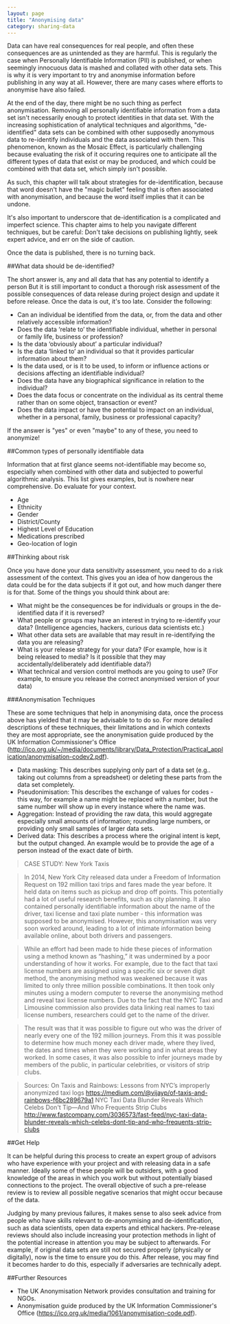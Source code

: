 ```yaml
---
layout: page
title: "Anonymising data"
category: sharing-data
---
```

Data can have real consequences for real people, and often these consequences are as unintended as they are harmful. This is regularly the case when Personally Identifiable Information (PII) is published, or when seemingly innocuous data is mashed and collated with other data sets. This is why it is very important to try and anonymise information before publishing in any way at all.  However, there are many cases where efforts to anonymise have also failed.

At the end of the day, there might be no such thing as perfect anonymisation. Removing all personally identifiable information from a data set isn't necessarily enough to protect identities in that data set. With the increasing sophistication of analytical techniques and algorithms, "de-identified" data sets can be combined with other supposedly anonymous data to re-identify individuals and the data associated with them. This phenomenon, known as the Mosaic Effect, is particularly challenging because evaluating the risk of it occuring requires one to anticipate all the different types of data that exist or may be produced, and which could be combined with that data set, which simply isn't possible.

As such, this chapter will talk about strategies for de-identification, because that word doesn't have the "magic bullet" feeling that is often associated with anonymisation, and because the word itself implies that it can be undone.

It's also important to underscore that de-identification is a complicated and imperfect science. This chapter aims to help you navigate different techniques, but be careful: Don't take decisions on publishing lightly, seek expert advice, and err on the side of caution.

Once the data is published, there is no turning back.

##What data should be de-identified?

The short answer is, any and all data that has any potential to identify a person  But it is still important to conduct a thorough risk assessment of the possible consequences of data release during project design and update it before release. Once the data is out, it's too late. Consider the following:

* Can an individual be identified from the data, or, from the data and other relatively accessible information?
* Does the data ‘relate to’ the identifiable individual, whether in personal or family life, business or profession?
* Is the data ‘obviously about’ a particular individual?
* Is the data ‘linked to’ an individual so that it provides particular information about them?
* Is the data used, or is it to be used, to inform or influence actions or decisions affecting an identifiable individual?
* Does the data have any biographical significance in relation to the individual?
* Does the data focus or concentrate on the individual as its central theme rather than on some object, transaction or event?
* Does the data impact or have the potential to impact on an individual, whether in a personal, family, business or professional capacity?

If the answer is "yes" or even "maybe" to any of these, you need to anonymize!

##Common types of personally identifiable data

Information that at first glance seems not-identifiable may become so, especially when combined with other data and subjected to powerful algorithmic analysis. This list gives examples, but is nowhere near comprehensive. Do evaluate for your context.

* Age
* Ethnicity
* Gender
* District/County
* Highest Level of Education
* Medications prescribed
* Geo-location of login

##Thinking about risk

Once you have done your data sensitivity assessment, you need to do a risk assessment of the context. This gives you an idea of how dangerous the data could be for the data subjects if it got out, and how much danger there is for that.  Some of the things you should think about are:

* What might be the consequences be for individuals or groups in the de-identified data if it is reversed?
* What people or groups may have an interest in trying to re-identify your data? (Intelligence agencies, hackers, curious data scientists etc.)
* What other data sets are available that may result in re-identifying the data you are releasing?
* What is your release strategy for your data? (For example, how is it being released to media? Is it possible that they may accidentally/deliberately add identifiable data?)
* What technical and version control methods are you going to use? (For example, to ensure you release the correct anonymised version of your data)

###Anonymisation Techniques

These are some techniques that help in anonymising data, once the process above has yielded that it may be advisable to to do so. For more detailed descriptions of these techniques, their limitations and in which contexts they are most appropriate, see the anonymisation guide produced by the UK Information Commissioner's Office (http://ico.org.uk/~/media/documents/library/Data_Protection/Practical_application/anonymisation-codev2.pdf).

* Data masking: This describes supplying only part of a data set (e.g.. taking out columns from a spreadsheet) or deleting these parts from the data set completely.
* Pseudonimisation: This describes the exchange of values for codes - this way, for example a name might be replaced with a number, but the same number will show up in every instance where the name was.
* Aggregation: Instead of providing the raw data, this would aggregate especially small amounts of information; rounding large numbers, or providing only small samples of larger data sets.
* Derived data: This describes a process where the original intent is kept, but the output changed. An example would be to provide the age of a person instead of the exact date of birth.

>CASE STUDY: New York Taxis

>In 2014, New York City released data under a Freedom of Information Request on 192 million taxi trips and fares made the year before. It held data on items such as pickup and drop off points. This potentially had a lot of useful research benefits, such as city planning. It also contained personally identifiable information about the name of the driver, taxi license and taxi plate number - this information was supposed to be anonymised. However, this anonymisation was very soon worked around, leading to a lot of intimate information being available online, about both drivers and passengers.

>While an effort had been made to hide these pieces of information using a method known as “hashing,” it was undermined by a poor understanding of how it works. For example, due to the fact that taxi license numbers are assigned using a specific six or seven digit method, the anonymising method was weakened because it was limited to only three million possible combinations. It then took only minutes using a modern computer to reverse the anonymising method and reveal taxi license numbers. Due to the fact that the NYC Taxi and Limousine commission also provides data linking real names to taxi license numbers, researchers could get to the name of the driver.

>The result was that it was possible to figure out who was the driver of nearly every one of the 192 million journeys. From this it was possible to determine how much money each driver made, where they lived, the dates and times when they were working and in what areas they worked. In some cases, it was also possible to infer journeys made by members of the public, in particular celebrities, or visitors of strip clubs.

>Sources:
On Taxis and Rainbows: Lessons from NYC’s improperly anonymized taxi logs
https://medium.com/@vijayp/of-taxis-and-rainbows-f6bc289679a1
NYC Taxi Data Blunder Reveals Which Celebs Don't Tip—And Who Frequents Strip Clubs
http://www.fastcompany.com/3036573/fast-feed/nyc-taxi-data-blunder-reveals-which-celebs-dont-tip-and-who-frequents-strip-clubs

##Get Help

It can be helpful during this process to create an expert group of advisors who have experience with your project and with releasing data in a safe manner. Ideally some of these people will be outsiders, with a good knowledge of the areas in which you work but without potentially biased connections to the project. The overall objective of such a pre-release review is to review all possible negative scenarios that might occur because of the data.

Judging by many previous failures, it makes sense to also seek advice from people who have skills relevant to de-anonymising and de-identification, such as data scientists, open data experts and ethical hackers. Pre-release reviews should also include increasing your protection methods in light of the potential increase in attention you may be subject to afterwards. For example, if original data sets are still not secured properly (physically or digitally), now is the time to ensure you do this. After release, you may find it becomes harder to do this, especially if adversaries are technically adept.

##Further Resources

* The UK Anonymisation Network provides consultation and training for NGOs.
* Anonymisation guide produced by the UK Information Commissioner's Office (https://ico.org.uk/media/1061/anonymisation-code.pdf).
